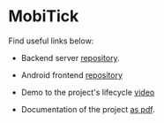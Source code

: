 # MobiTick

Find useful links below:

- Backend server [repository](https://github.com/MagdyA/MobiTicks-Backend).

- Android frontend [repository](https://github.com/MagdyA/MobTicks-android)

- Demo to the project's lifecycle [video](https://youtu.be/o98ekL-gKw0)

- Documentation of the project [as pdf](https://drive.google.com/file/d/19rmIk6IBIhHGagK_WbRQHGqjeS53EO9G/view?usp=sharing).



